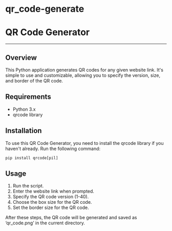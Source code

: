 # qr_code-generate
<!DOCTYPE html>
<html lang="en">
<head>
    <meta charset="UTF-8">
    <meta name="viewport" content="width=device-width, initial-scale=1.0">
</head>
<body>
    <h1>QR Code Generator</h1>
    <hr>
    <h2>Overview</h2>
    <p>This Python application generates QR codes for any given website link. It's simple to use and customizable, allowing you to specify the version, size, and border of the QR code.</p>
    <h2>Requirements</h2>
    <ul>
        <li>Python 3.x</li>
        <li>qrcode library</li>
    </ul>
    <h2>Installation</h2>
    <p>To use this QR Code Generator, you need to install the qrcode library if you haven't already. Run the following command:</p>
    <code>pip install qrcode[pil]</code>
    <h2>Usage</h2>
    <ol>
        <li>Run the script.</li>
        <li>Enter the website link when prompted.</li>
        <li>Specify the QR code version (1-40).</li>
        <li>Choose the box size for the QR code.</li>
        <li>Set the border size for the QR code.</li>
    </ol>
    <p>After these steps, the QR code will be generated and saved as ‘qr_code.png’ in the current directory.</p>
</body>
</html>
